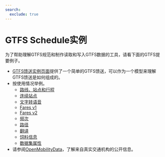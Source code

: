```yaml
---
search:
  exclude: true
---
```


# GTFS Schedule实例

为了帮助理解GTFS规范和制作读取和写入GTFS数据的工具，请看下面的GTFS提要例子。

- [GTFS馈送实例页面](/zh/schedule/example-feed)提供了一个简单的GTFS馈送，可以作为一个模型来理解GTFS馈送是如何组成的。
- 按使用情况举例。
    - [路线、站点和行程](routes-stops-trips)
    - [连续站点](continuous-stops)
    - [文字转语音](text-to-speech)
    - [Fares v1](fares-v1)
    - [Fares v2](fares-v2)
    - [频次](frequencies)
    - [路径](pathways)
    - [翻译](translations)
    - [饲料信息](feed-info)
    - [数据集属性](attributions)
- 请参阅[OpenMobilityData](https://openmobilitydata.org/)，了解来自真实交通机构的公开信息。
